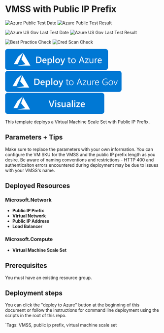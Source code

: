 # VMSS with Public IP Prefix 

![Azure Public Test Date](https://azurequickstartsservice.blob.core.windows.net/badges/quickstarts/microsoft.compute/vmms-with-public-ip-prefix/PublicLastTestDate.svg)
![Azure Public Test Result](https://azurequickstartsservice.blob.core.windows.net/badges/quickstarts/microsoft.compute/vmms-with-public-ip-prefix/PublicDeployment.svg)

![Azure US Gov Last Test Date](https://azurequickstartsservice.blob.core.windows.net/badges/quickstarts/microsoft.compute/vmms-with-public-ip-prefix/FairfaxLastTestDate.svg)
![Azure US Gov Last Test Result](https://azurequickstartsservice.blob.core.windows.net/badges/quickstarts/microsoft.compute/vmms-with-public-ip-prefix/FairfaxDeployment.svg)

![Best Practice Check](https://azurequickstartsservice.blob.core.windows.net/badges/quickstarts/microsoft.compute/vmms-with-public-ip-prefix/BestPracticeResult.svg)
![Cred Scan Check](https://azurequickstartsservice.blob.core.windows.net/badges/quickstarts/microsoft.compute/vmms-with-public-ip-prefix/CredScanResult.svg)

[![Deploy To Azure](https://raw.githubusercontent.com/Azure/azure-quickstart-templates/master/1-CONTRIBUTION-GUIDE/images/deploytoazure.svg?sanitize=true)](https://portal.azure.com/#create/Microsoft.Template/uri/https%3A%2F%2Fraw.githubusercontent.com%2FAzure%2Fazure-quickstart-templates%2Fmaster%2Fquickstarts%2Fmicrosoft.compute%2Fvmms-with-public-ip-prefix%2Fazuredeploy.json)
[![Deploy To Azure US Gov](https://raw.githubusercontent.com/Azure/azure-quickstart-templates/master/1-CONTRIBUTION-GUIDE/images/deploytoazuregov.svg?sanitize=true)](https://portal.azure.us/#create/Microsoft.Template/uri/https%3A%2F%2Fraw.githubusercontent.com%2FAzure%2Fazure-quickstart-templates%2Fmaster%2Fquickstarts%2Fmicrosoft.compute%2Fvmms-with-public-ip-prefix%2Fazuredeploy.json)
[![Visualize](https://raw.githubusercontent.com/Azure/azure-quickstart-templates/master/1-CONTRIBUTION-GUIDE/images/visualizebutton.svg?sanitize=true)](http://armviz.io/#/?load=https%3A%2F%2Fraw.githubusercontent.com%2FAzure%2Fazure-quickstart-templates%2Fmaster%2Fquickstarts%2Fmicrosoft.compute%2Fvmms-with-public-ip-prefix%2Fazuredeploy.json)

This template deploys a Virtual Machine Scale Set with Public IP Prefix. 

## Parameters + Tips
Make sure to replace the parameters with your own information. You can configure the VM SKU for the VMSS and the public IP prefix length as you desire. Be aware of naming conventions and restrictions - HTTP 400 and authenticaiton errors encountered during deployment may be due to issues with your VMSS's name.  

## Deployed Resources

### Microsoft.Network
+ **Public IP Prefix**
+ **Virtual Network**
+ **Public IP Address**
+ **Load Balancer**

### Microsoft.Compute
+ **Virtual Machine Scale Set**

## Prerequisites

You must have an existing resource group. 

## Deployment steps

You can click the "deploy to Azure" button at the beginning of this document or follow the instructions for command line deployment using the scripts in the root of this repo.

`Tags: VMSS, public ip prefix, virtual machine scale set
